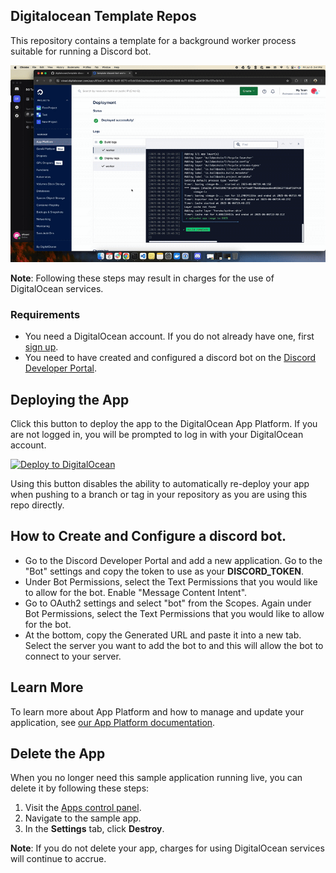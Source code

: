 ## Digitalocean Template Repos
This repository contains a template for a background worker process suitable for running a Discord bot.

<img src="media/Demo.gif" width="600"/> 

**Note**: Following these steps may result in charges for the use of DigitalOcean services.

### Requirements

* You need a DigitalOcean account. If you do not already have one, first [sign up](https://cloud.digitalocean.com/registrations/new).
* You need to have created and configured a discord bot on the [Discord Developer Portal](https://discord.com/developers/applications).

## Deploying the App

Click this button to deploy the app to the DigitalOcean App Platform. If you are not logged in, you will be prompted to log in with your DigitalOcean account.

[![Deploy to DigitalOcean](https://www.deploytodo.com/do-btn-blue.svg)](https://cloud.digitalocean.com/apps/new?repo=https://github.com/digitalocean/template-discord-bot-worker/tree/main)

Using this button disables the ability to automatically re-deploy your app when pushing to a branch or tag in your repository as you are using this repo directly.

## How to Create and Configure a discord bot.
- Go to the Discord Developer Portal and add a new application. Go to the "Bot" settings and copy the token to use as your **DISCORD_TOKEN**.
- Under Bot Permissions, select the Text Permissions that you would like to allow for the bot. Enable "Message Content Intent".
- Go to OAuth2 settings and select "bot" from the Scopes. Again under Bot Permissions, select the Text Permissions that you would like to allow for the bot.
- At the bottom, copy the Generated URL and paste it into a new tab. Select the server you want to add the bot to and this will allow the bot to connect to your server.

## Learn More

To learn more about App Platform and how to manage and update your application, see [our App Platform documentation](https://www.digitalocean.com/docs/app-platform/).

## Delete the App

When you no longer need this sample application running live, you can delete it by following these steps:
1. Visit the [Apps control panel](https://cloud.digitalocean.com/apps).
2. Navigate to the sample app.
3. In the **Settings** tab, click **Destroy**.

**Note**: If you do not delete your app, charges for using DigitalOcean services will continue to accrue.